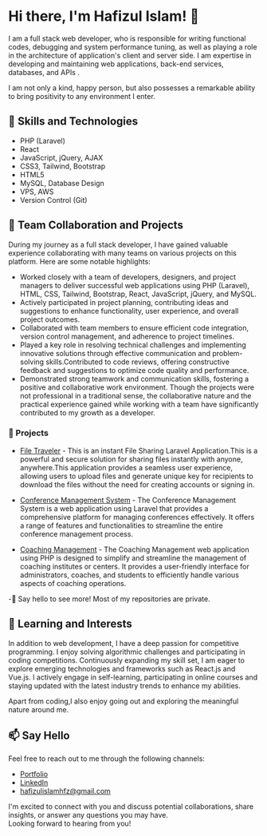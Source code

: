 # Hi there, I'm Hafizul Islam! 👋
I am a full stack web developer, who is responsible for writing functional codes, debugging and system performance tuning, as well as playing a role in the architecture of application's client and server side. I am expertise in developing and maintaining web applications, back-end services, databases, and APIs .

I am not only a kind, happy person, but also possesses a remarkable ability to bring positivity to any environment I enter.

## 🚀 Skills and Technologies
- PHP (Laravel)
- React
- JavaScript, jQuery, AJAX
- CSS3, Tailwind, Bootstrap 
- HTML5
- MySQL, Database Design
- VPS, AWS
- Version Control (Git)

<!-- ## 💼 Experience
- [Company/Organization Name](https://example.com) - Position (Year - Present)
  - Description of responsibilities and accomplishments. -->
  ## 💼 Team Collaboration and Projects
During my journey as a full stack developer, I have gained valuable experience collaborating with many teams on various projects on this platform. Here are some notable highlights:
- Worked closely with a team of developers, designers, and project managers to deliver successful web applications using PHP (Laravel), HTML, CSS, Tailwind, Bootstrap, React, JavaScript, jQuery, and MySQL.
- Actively participated in project planning, contributing ideas and suggestions to enhance functionality, user experience, and overall project outcomes.
- Collaborated with team members to ensure efficient code integration, version control management, and adherence to project timelines.
- Played a key role in resolving technical challenges and implementing innovative solutions through effective communication and problem-solving skills.Contributed to code reviews, offering constructive feedback and suggestions to optimize code quality and performance.
- Demonstrated strong teamwork and communication skills, fostering a positive and collaborative work environment.
Though the projects were not professional in a traditional sense, the collaborative nature and the practical experience gained while working with a team have significantly contributed to my growth as a developer.
### 🔭 Projects

- [File Traveler](https://github.com/hafizulislamhfz/File-Traveler.git) - 
This is an instant File Sharing Laravel Application.This is a powerful and secure solution for sharing files instantly with anyone, anywhere.This application provides a seamless user experience, allowing users to upload files and generate unique key for recipients to download the files without the need for creating accounts or signing in.

- [Conference Management System](https://github.com/hafizulislamhfz/Conference-Management-System) - 
The Conference Management System is a web application using Laravel that provides a comprehensive platform for managing conferences effectively. It offers a range of features and functionalities to streamline the entire conference management process.

- [Coaching Management](https://github.com/hafizulislamhfz/Coaching-Management) - The Coaching Management web application using PHP is designed to simplify and streamline the management of coaching institutes or centers. It provides a user-friendly interface for administrators, coaches, and students to efficiently handle various aspects of coaching operations.

-👋 Say hello to see more! Most of my repositories are private.

## 🌱 Learning and Interests
In addition to web development, I have a deep passion for competitive programming. I enjoy solving algorithmic challenges and participating in coding competitions.
Continuously expanding my skill set, I am eager to explore emerging technologies and frameworks such as React.js and Vue.js. I actively engage in self-learning, participating in online courses and staying updated with the latest industry trends to enhance my abilities.

Apart from coding,I also enjoy going out and exploring the meaningful nature around me.

## 📫 Say Hello

Feel free to reach out to me through the following channels:

- [Portfolio](https://hafizulislamhfz.github.io/Hafizul-portfolio/)
- [LinkedIn](https://www.linkedin.com/in/hafizulislamhfz/)
- [hafizulislamhfz@gmail.com](mailto:hafizulislamhfz@gmail.com)

I'm excited to connect with you and discuss potential collaborations, share insights, or answer any questions you may have.<br>
Looking forward to hearing from you!

